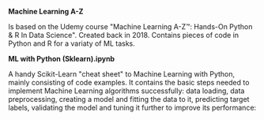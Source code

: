 **Machine Learning A-Z**

Is based on the Udemy course "Machine Learning A-Z™: Hands-On Python & R In Data Science". Created back in 2018. Contains pieces of code in Python and R for a variaty of ML tasks.

**ML with Python (Sklearn).ipynb**

A handy Scikit-Learn "cheat sheet" to Machine Learning with Python, mainly consisting of code examples. 
It contains the basic steps needed to implement Machine Learning algorithms successfully: data loading, data preprocessing, creating a model and fitting the data to it, predicting target labels, validating the model and tuning it further to improve its performance: 
